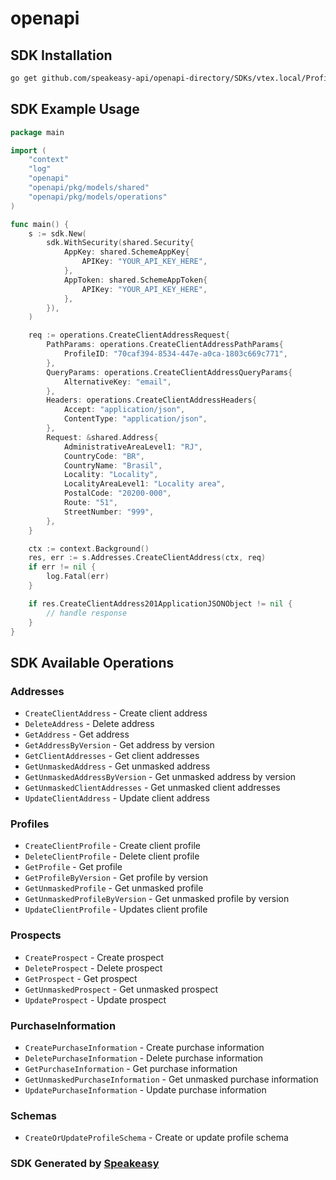 # openapi

<!-- Start SDK Installation -->
## SDK Installation

```bash
go get github.com/speakeasy-api/openapi-directory/SDKs/vtex.local/Profile-System/1.0/go
```
<!-- End SDK Installation -->

## SDK Example Usage
<!-- Start SDK Example Usage -->
```go
package main

import (
    "context"
    "log"
    "openapi"
    "openapi/pkg/models/shared"
    "openapi/pkg/models/operations"
)

func main() {
    s := sdk.New(
        sdk.WithSecurity(shared.Security{
            AppKey: shared.SchemeAppKey{
                APIKey: "YOUR_API_KEY_HERE",
            },
            AppToken: shared.SchemeAppToken{
                APIKey: "YOUR_API_KEY_HERE",
            },
        }),
    )

    req := operations.CreateClientAddressRequest{
        PathParams: operations.CreateClientAddressPathParams{
            ProfileID: "70caf394-8534-447e-a0ca-1803c669c771",
        },
        QueryParams: operations.CreateClientAddressQueryParams{
            AlternativeKey: "email",
        },
        Headers: operations.CreateClientAddressHeaders{
            Accept: "application/json",
            ContentType: "application/json",
        },
        Request: &shared.Address{
            AdministrativeAreaLevel1: "RJ",
            CountryCode: "BR",
            CountryName: "Brasil",
            Locality: "Locality",
            LocalityAreaLevel1: "Locality area",
            PostalCode: "20200-000",
            Route: "51",
            StreetNumber: "999",
        },
    }

    ctx := context.Background()
    res, err := s.Addresses.CreateClientAddress(ctx, req)
    if err != nil {
        log.Fatal(err)
    }

    if res.CreateClientAddress201ApplicationJSONObject != nil {
        // handle response
    }
}
```
<!-- End SDK Example Usage -->

<!-- Start SDK Available Operations -->
## SDK Available Operations


### Addresses

* `CreateClientAddress` - Create client address
* `DeleteAddress` - Delete address
* `GetAddress` - Get address
* `GetAddressByVersion` - Get address by version
* `GetClientAddresses` - Get client addresses
* `GetUnmaskedAddress` - Get unmasked address
* `GetUnmaskedAddressByVersion` - Get unmasked address by version
* `GetUnmaskedClientAddresses` - Get unmasked client addresses
* `UpdateClientAddress` - Update client address

### Profiles

* `CreateClientProfile` - Create client profile
* `DeleteClientProfile` - Delete client profile
* `GetProfile` - Get profile
* `GetProfileByVersion` - Get profile by version
* `GetUnmaskedProfile` - Get unmasked profile
* `GetUnmaskedProfileByVersion` - Get unmasked profile by version
* `UpdateClientProfile` - Updates client profile

### Prospects

* `CreateProspect` - Create prospect
* `DeleteProspect` - Delete prospect
* `GetProspect` - Get prospect
* `GetUnmaskedProspect` - Get unmasked prospect
* `UpdateProspect` - Update prospect

### PurchaseInformation

* `CreatePurchaseInformation` - Create purchase information
* `DeletePurchaseInformation` - Delete purchase information
* `GetPurchaseInformation` - Get purchase information
* `GetUnmaskedPurchaseInformation` - Get unmasked purchase information
* `UpdatePurchaseInformation` - Update purchase information

### Schemas

* `CreateOrUpdateProfileSchema` - Create or update profile schema
<!-- End SDK Available Operations -->

### SDK Generated by [Speakeasy](https://docs.speakeasyapi.dev/docs/using-speakeasy/client-sdks)
